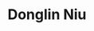 ---
layout: page
title: Donglin Niu
order: 2012-09
grad_date: 'Sept 2012'
lastname: Niu
description: PhD Graduate
importance: 1
category: work
current: false 
position: Graduate
current_pos: ByteDance
webstie: https://www.linkedin.com/in/donglinniu/
Thesis: Multiple Alternative Clusterings and Dimensionality Reduction
---